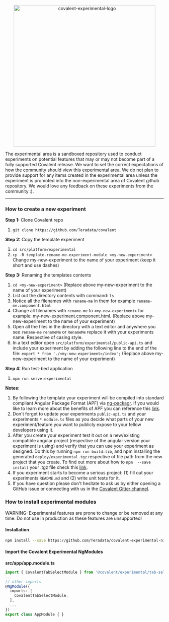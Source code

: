 
<p align="center">
  <img src="https://user-images.githubusercontent.com/24550592/41626750-1c5e3278-73d2-11e8-9725-7e6b41a773da.png" alt="covalent-experimental-logo" width="450px"/>
</p>

The experimental area is a sandboxed repository used to conduct experiments on potential features that may or may not become part of a fully supported Covalent release. We want to set the correct expectations of how the community should view this experimental area. We do not plan to provide support for any items created in the experimental area unless the experiment is promoted into the non-experimental area of Covalent github repository. We would love any feedback on these experiments from the community :).
___

### How to create a new experiment

**Step 1:** Clone Covalent repo

1. `git clone https://github.com/Teradata/covalent`

**Step 2:** Copy the template experiment
1. `cd src/platform/experimental`
2. `cp -R template-rename-me-experiment-module <my-new-experiment>` Change my-new-experiment to the name of your experiment (keep it short and use dashes)

**Step 3:** Renaming the templates contents
1. `cd <my-new-experiment>` (Replace above my-new-experiment to the name of your experiment)
2. List out the directory contents with command: `ls`
3. Notice all the filenames with `rename-me` in them for example `rename-me.component.html`
4. Change all filenames with `rename-me` to `<my-new-experiment>` for example: my-new-experiment.component.html. (Replace above my-new-experiment to the name of your experiment)
5. Open all the files in the directory with a text editor and anywhere you see `rename-me` `renameMe` or `RenameMe` replace it with your experiments name. Respective of casing style.
6. In a text editor open `src/platform/experimental/public-api.ts` and include your experiment by adding the following line to the end of the file: `export * from './<my-new-experiment>/index';` (Replace above my-new-experiment to the name of your experiment)

**Step 4:** Run test-bed application

1. `npm run serve:experimental`

**Notes:** 
1. By following the template your experiment will be compiled into standard compliant Angular Package Format (APF) via [ng-packagr](https://github.com/dherges/ng-packagr). If you would like to learn more about the benefits of APF you can reference this [link](https://docs.google.com/document/d/1CZC2rcpxffTDfRDs6p1cfbmKNLA6x5O-NtkJglDaBVs/edit).
2. Don't forget to update your experiments `public-api.ts` and your experiments `*.module.ts` files as you decide what parts of your new experiment/feature you want to publicly expose to your fellow developers using it.
3. After you create your experiment test it out on a new/existing compatible angular project (respective of the angular version your experiment is using) and verify that you can use your experiment as designed. Do this by running `npm run build:lib`, and npm installing the generated `deploy/experimental.tgz` respective of file path from the new project that you create. To find out more about how to `npm  --save install` your .tgz file check this [link](https://docs.npmjs.com/cli/install).
4. If you experiment starts to become a serious project: (1) fill out your experiments `README.md` and (2) write unit tests for it.
5. If you have question please don't hesitate to ask us by either opening a GitHub issue or connecting with us in the [Covalent Gitter channel](https://gitter.im/Teradata/covalent).


### How to install experimental modules

WARNING: Experimental features are prone to change or be removed at any time. Do not use in production as these features are unsupported!

#### Installation

```bash
npm install --save https://github.com/Teradata/covalent-experimental-nightly.git
```

#### Import the Covalent Experimental NgModules
  
**src/app/app.module.ts**
```ts
import { CovalentTabSelectModule } from '@covalent/experimental/tab-select';
...
// other imports 
@NgModule({
  imports: [
    CovalentTabSelectModule,
  ],
  ...
})
export class AppModule { }
```